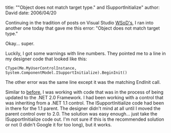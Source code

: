 
title: "\"Object does not match target type.\" and ISupportInitialize"
author: David
date: 2006/04/20

Continuing in the tradition of posts on Visual Studio [WSoD's](http://blogs.msdn.com/rprabhu/archive/2005/08/11/450332.aspx), I ran into another one today that gave me this error: "Object does not match target type."

Okay... super.

Luckily, I got some warnings with line numbers. They pointed me to a line in my designer code that looked like this:

    CType(Me.MyUserControlInstance, System.ComponentModel.ISupportInitialize).BeginInit()

The other error was the same line except it was the matching EndInit call.

Similar to [before](http://feeds.feedburner.com/DavidMohundro?m=42), I was working with code that was in the process of being updated to the .NET 2.0 Framework. I had been working with a control that was inheriting from a .NET 1.1 control. The ISupportInitialize code had been in there for the 1.1 parent. The designer didn't mind at all until I moved the parent control over to 2.0. The solution was easy enough... just take the ISupportInitialize code out. I'm not sure if this is the recommended solution or not (I didn't Google it for too long), but it works.

